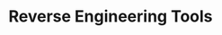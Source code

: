 ---
credit:
- Nathan Farlow
featured: false
location: Zoom
recording: ''
slides: rev_tools.pdf
tags:
- rev
- ghidra
- gdb
- pwntools
- intro
time_close: ''
time_start: 2021-03-18T18:00:00.000000-05:00
title: Reverse Engineering Tools
week_number: 7
---